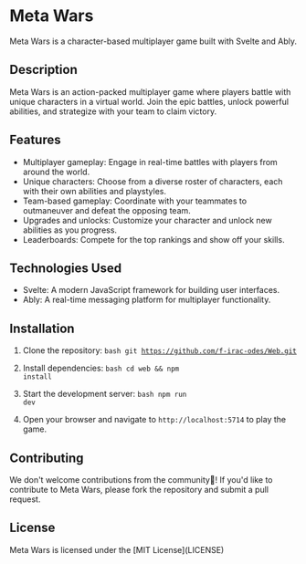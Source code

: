 # <link>Meta Wars</link>

<link>Meta Wars</link> is a character-based multiplayer game built with <link>Svelte</link> and <link>Ably</link>.

## Description

<link>Meta Wars</link> is an action-packed multiplayer game where players battle with unique characters in a virtual world. Join the epic battles, unlock powerful abilities, and strategize with your team to claim victory.

## Features

- Multiplayer gameplay: Engage in real-time battles with players from around the world.
- Unique characters: Choose from a diverse roster of characters, each with their own abilities and playstyles.
- Team-based gameplay: Coordinate with your teammates to outmaneuver and defeat the opposing team.
- Upgrades and unlocks: Customize your character and unlock new abilities as you progress.
- Leaderboards: Compete for the top rankings and show off your skills.

## Technologies Used

- <link>Svelte</link>: A modern JavaScript framework for building user interfaces.
- <link>Ably</link>: A real-time messaging platform for multiplayer functionality.

## Installation

1. Clone the repository:
<code>bash git https://github.com/f-irac-odes/Web.git</code>

2. Install dependencies:
<code>bash cd web && npm install</code>

3. Start the development server:
<code>bash npm run dev</code>

4. Open your browser and navigate to `http://localhost:5714` to play the game.

## Contributing

We don't welcome contributions from the community🐸! If you'd like to contribute to <link>Meta Wars</link>, please fork the repository and submit a pull request.

## License

<link>Meta Wars</link> is licensed under the [MIT License](LICENSE)